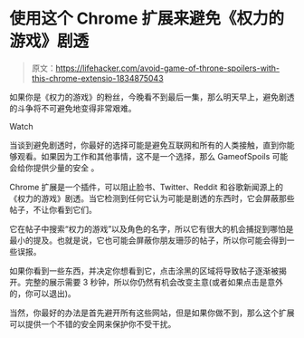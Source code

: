 # 使用这个 Chrome 扩展来避免《权力的游戏》剧透

> 原文：<https://lifehacker.com/avoid-game-of-throne-spoilers-with-this-chrome-extensio-1834875043>

如果你是《权力的游戏》的粉丝，今晚看不到最后一集，那么明天早上，避免剧透的斗争将不可避免地变得非常艰难。

Watch

当谈到避免剧透时，你最好的选择可能是避免互联网和所有的人类接触，直到你能够观看。如果因为工作和其他事情，这不是一个选择，那么 GameofSpoils 可能会给你提供少量的安全 。

Chrome 扩展是一个插件，可以阻止脸书、Twitter、Reddit 和谷歌新闻源上的《权力的游戏》剧透。当它检测到任何它认为可能是剧透的东西时，它会屏蔽那些帖子，不让你看到它们。

它在帖子中搜索“权力的游戏”以及角色的名字，所以它有很大的机会捕捉到哪怕是最小的提及。也就是说，它也可能会屏蔽你朋友珊莎的帖子，所以你可能会得到一些误报。

如果你看到一些东西，并决定你想看到它，点击涂黑的区域将导致帖子逐渐被揭开。完整的展示需要 3 秒钟，所以你仍然有机会改变主意(或者如果点击是意外的，你可以退出)。

当然，你最好的办法是首先避开所有这些网站，但是如果你做不到，那么这个扩展可以提供一个不错的安全网来保护你不受干扰。